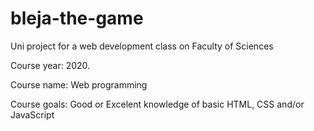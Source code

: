 # bleja-the-game
Uni project for a web development class on Faculty of Sciences

Course year: 2020.

Course name: Web programming

Course goals: Good or Excelent knowledge of basic HTML, CSS and/or JavaScript
